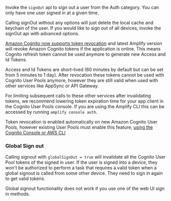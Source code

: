 Invoke the `signOut` api to sign out a user from the Auth category. You can only have one user signed in at a given time.

<inline-fragment platform="android" src="~/lib/auth/fragments/android/signout/10_local_signout.md"></inline-fragment>
<inline-fragment platform="ios" src="~/lib/auth/fragments/ios/signout/10_local_signout.md"></inline-fragment>
<inline-fragment platform="flutter" src="~/lib/auth/fragments/flutter/signout/10_local_signout.md"></inline-fragment>

Calling signOut without any options will just delete the local cache and keychain of the user. If you would like to sign out of all devices, invoke the signOut api with advanced options.

[Amazon Cognito now supports token revocation](https://aws.amazon.com/about-aws/whats-new/2021/06/amazon-cognito-now-supports-targeted-sign-out-through-refresh-token-revocation/)  and latest Amplify version will revoke Amazon Cognito tokens if the application is online. This means Cognito refresh token cannot be used anymore to generate new Access and Id Tokens.

Access and Id Tokens are short-lived (60 minutes by default but can be set from 5 minutes to 1 day). After revocation these tokens cannot be used with Cognito User Pools anymore, however they are still valid when used with other services like AppSync or API Gateway.

For limiting subsequent calls to these other services after invalidating tokens, we recommend lowering token expiration time for your app client in the Cognito User Pools console. If you are using the Amplify CLI this can be accessed by running `amplify console auth`.

Token revocation is enabled automatically on new Amazon Cognito User Pools, however existing User Pools must enable this feature, [using the Cognito Console or AWS CLI](https://docs.aws.amazon.com/cognito/latest/developerguide/token-revocation.html) 

### Global Sign out

<inline-fragment platform="android" src="~/lib/auth/fragments/android/signout/20_global_signout.md"></inline-fragment>
<inline-fragment platform="ios" src="~/lib/auth/fragments/ios/signout/20_global_signout.md"></inline-fragment>
<inline-fragment platform="flutter" src="~/lib/auth/fragments/flutter/signout/20_global_signout.md"></inline-fragment>

Calling signout with `globalSignOut = true` will invalidate all the Cognito User Pool tokens of the signed in user. If the user is signed into a device, they won't be authorized to perform a task that requires a valid token when a global signout is called from some other device. They need to sign in again to get valid tokens.

<amplify-callout warning>
Global signout functionality does not work if you use one of the web UI sign in methods.
</amplify-callout>